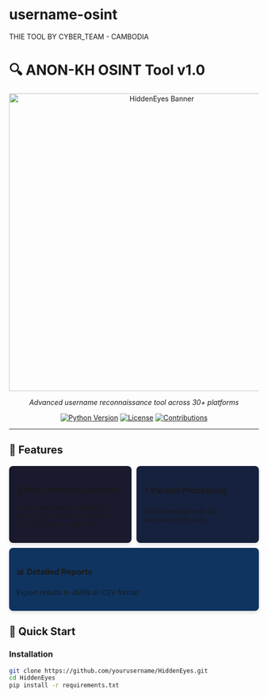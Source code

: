 # username-osint
THIE TOOL BY CYBER_TEAM - CAMBODIA

# 🔍 ANON-KH OSINT Tool v1.0

<p align="center">
  <img src="https://i.imgur.com/YOUR_BANNER_IMAGE.png" alt="HiddenEyes Banner" width="600">
</p>

<p align="center">
  <em>Advanced username reconnaissance tool across 30+ platforms</em>
</p>

<div align="center">

[![Python Version](https://img.shields.io/badge/python-3.6%2B-blue)](https://www.python.org/)
[![License](https://img.shields.io/badge/license-MIT-green)](LICENSE)
[![Contributions](https://img.shields.io/badge/contributions-welcome-brightgreen)](CONTRIBUTING.md)

</div>

---

## 🌟 Features

<div style="display: flex; flex-wrap: wrap; gap: 10px; margin: 20px 0;">

<div style="flex: 1; min-width: 200px; background: #1a1a2e; padding: 15px; border-radius: 8px; box-shadow: 0 4px 6px rgba(0,0,0,0.1);">
<h3>🔎 Multi-Platform Scanning</h3>
<p>Check username availability across 30+ social networks, tech platforms, and more</p>
</div>

<div style="flex: 1; min-width: 200px; background: #16213e; padding: 15px; border-radius: 8px; box-shadow: 0 4px 6px rgba(0,0,0,0.1);">
<h3>⚡ Parallel Processing</h3>
<p>Fast scanning with 25 concurrent threads</p>
</div>

<div style="flex: 1; min-width: 200px; background: #0f3460; padding: 15px; border-radius: 8px; box-shadow: 0 4px 6px rgba(0,0,0,0.1);">
<h3>📊 Detailed Reports</h3>
<p>Export results in JSON or CSV format</p>
</div>

</div>

## 🚀 Quick Start

### Installation
```bash
git clone https://github.com/yourusername/HiddenEyes.git
cd HiddenEyes
pip install -r requirements.txt
